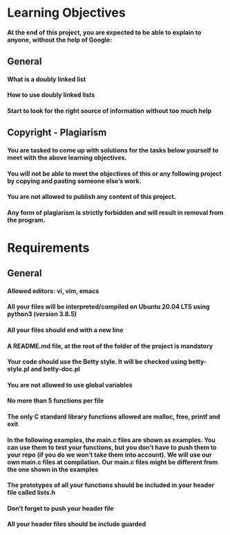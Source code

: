 # Learning Objectives
#### At the end of this project, you are expected to be able to explain to anyone, without the help of Google:

## General
#### What is a doubly linked list
#### How to use doubly linked lists
#### Start to look for the right source of information without too much help
## Copyright - Plagiarism
#### You are tasked to come up with solutions for the tasks below yourself to meet with the above learning objectives.
#### You will not be able to meet the objectives of this or any following project by copying and pasting someone else’s work.
#### You are not allowed to publish any content of this project.
#### Any form of plagiarism is strictly forbidden and will result in removal from the program.
# Requirements
## General
#### Allowed editors: vi, vim, emacs
#### All your files will be interpreted/compiled on Ubuntu 20.04 LTS using python3 (version 3.8.5)
#### All your files should end with a new line
#### A README.md file, at the root of the folder of the project is mandatory
#### Your code should use the Betty style. It will be checked using betty-style.pl and betty-doc.pl
#### You are not allowed to use global variables
#### No more than 5 functions per file
#### The only C standard library functions allowed are malloc, free, printf and exit
#### In the following examples, the main.c files are shown as examples. You can use them to test your functions, but you don’t have to push them to your repo (if you do we won’t take them into account). We will use our own main.c files at compilation. Our main.c files might be different from the one shown in the examples
#### The prototypes of all your functions should be included in your header file called lists.h
#### Don’t forget to push your header file
#### All your header files should be include guarded